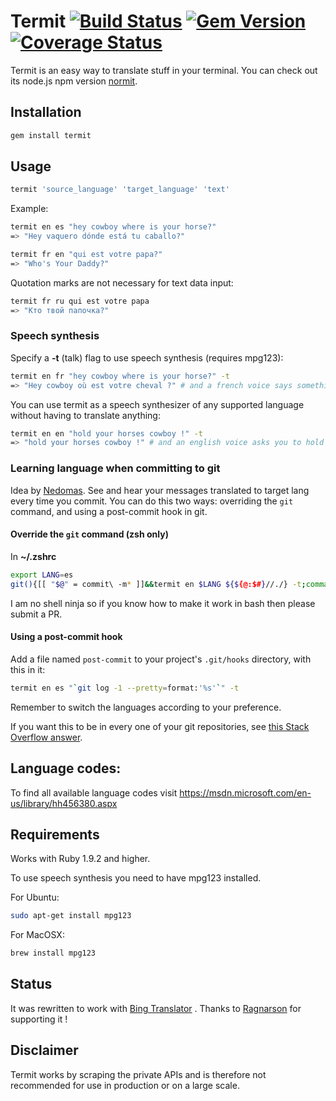 # Termit [![Build Status](https://travis-ci.org/pawurb/termit.svg)](https://travis-ci.org/pawurb/termit) [![Gem Version](https://badge.fury.io/rb/termit.svg)](http://badge.fury.io/rb/termit) [![Coverage Status](https://coveralls.io/repos/pawurb/termit/badge.svg)](https://coveralls.io/r/pawurb/termit)

Termit is an easy way to translate stuff in your terminal. You can check out its node.js npm version [normit](https://github.com/pawurb/normit).

## Installation
```bash
gem install termit
```

## Usage
```bash
termit 'source_language' 'target_language' 'text'
```

Example:

```bash
termit en es "hey cowboy where is your horse?"
=> "Hey vaquero dónde está tu caballo?"

termit fr en "qui est votre papa?"
=> "Who's Your Daddy?"
```

Quotation marks are not necessary for text data input:
```bash
termit fr ru qui est votre papa
=> "Кто твой папочка?"
```

### Speech synthesis

Specify a **-t** (talk) flag to use speech synthesis (requires mpg123):
```bash
termit en fr "hey cowboy where is your horse?" -t
=> "Hey cowboy où est votre cheval ?" # and a french voice says something about a horse
```

You can use termit as a speech synthesizer of any supported language without having to translate anything:
```bash
termit en en "hold your horses cowboy !" -t
=> "hold your horses cowboy !" # and an english voice asks you to hold on
```

### Learning language when committing to git

Idea by [Nedomas](https://news.ycombinator.com/item?id=7545747). See and hear your messages translated to target lang every time you commit. You can do this two ways: overriding the `git` command, and using a post-commit hook in git.

#### Override the `git` command (zsh only)

In **~/.zshrc**

```bash
export LANG=es
git(){[[ "$@" = commit\ -m* ]]&&termit en $LANG ${${@:$#}//./} -t;command git $@}
```

I am no shell ninja so if you know how to make it work in bash then please submit a PR.

#### Using a post-commit hook

Add a file named `post-commit` to your project's `.git/hooks` directory, with this in it:

```bash
termit en es "`git log -1 --pretty=format:'%s'`" -t
```

Remember to switch the languages according to your preference.

If you want this to be in every one of your git repositories, see [this Stack Overflow answer](http://stackoverflow.com/a/8842663/249801).

## Language codes:

To find all available language codes visit https://msdn.microsoft.com/en-us/library/hh456380.aspx

## Requirements

Works with Ruby 1.9.2 and higher.

To use speech synthesis you need to have mpg123 installed.

For Ubuntu:
```bash
sudo apt-get install mpg123
```

For MacOSX:
```bash
brew install mpg123
```

## Status

It was rewritten to work with [Bing Translator](https://www.bing.com/translator) . Thanks to [Ragnarson](https://ragnarson.com) for supporting it !

## Disclaimer

Termit works by scraping the private APIs and is therefore not recommended for use in production or on a large scale.
